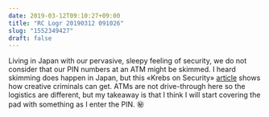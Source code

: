 ```yaml
---
date: 2019-03-12T09:10:27+09:00
title: "RC Logr 20190312 091026"
slug: "1552349427"
draft: false
---
```


Living in Japan with our pervasive, sleepy feeling of security, we do not consider that our PIN numbers at an ATM might be skimmed. I heard skimming does happen in Japan, but this «Krebs on Security» [article](https://krebsonsecurity.com/2019/03/insert-skimmer-camera-cover-pin-stealer/) shows how creative criminals can get. ATMs are not drive-through here so the logistics are different, but my takeaway is that I think I will start covering the pad with something as I enter the PIN. ㊙️
